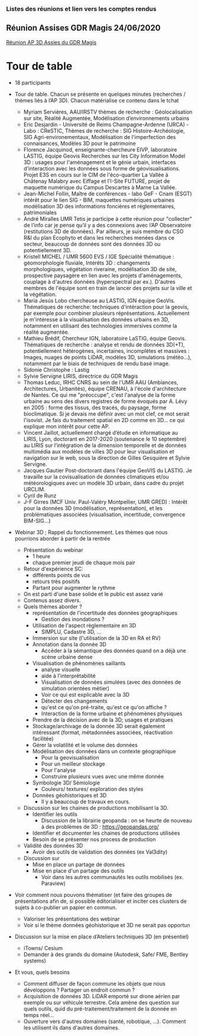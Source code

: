 ### Listes des réunions et lien vers les comptes rendus

## Réunion Assises GDR Magis 24/06/2020
[Réunion AP 3D Assies du GDR Magis](2020_06_24_AP3D)
# Tour de table
 * 18 participants
 *  Tour de table. Chacun se présente en quelques minutes  (recherches / thèmes liés à l’AP 3D). Chacun matérialise ce contenu dans le tchat
    * Myriam Servières, AAU/IRSTV thèmes de recherche : Géolocalisation sur site, Réalité Augmentée, Modélisation d’environnements urbains
    * Eric Desjardin - Université de Reims Champagne-Ardenne (URCA) - Labo : CReSTIC, Thèmes de recherche : SIG Histoire-Archéologie, SIG Agri-environementaux, Modélisation de l'imperfection des connaisances, Modèles 3D pour le patrimoine
    * Florence Jacquinod, enseignante-chercheure EIVP, laboratoire LASTIG, équipe Geovis Recherches sur les City Information Model 3D : usages pour l'aménagement et le génie urbain, interfaces d'interaction avec les données sous forme de géovisualisations. Projet E3S en cours sur le CIM de l'éco-quartier La Vallée à Châtenay Malabry avec Eiffage et l'I-Site FUTURE, projet de maquette numérique du Campus Descartes à Marne La Vallée.   
    * Jean-Michel Follin, Maître de conférences - labo GeF - Cnam (ESGT) intérêt pour le lien SIG - BIM, maquettes numériques urbaines modélisation 3D des informations foncières et réglementaires, patrimoniales
    * André Miralles UMR Tetis je participe à cette réunion pour "collecter" de l’info car je pense qu’il y a des connexions avec l’AP Observatoire (restitutions 3D de données). Par ailleurs, je suis membre du CSO R&I du plan Ecophyto et dans les recherches menées dans ce secteur, beaucoup de données sont des données 3D ou potentiellement 3D.
    * Kristell MICHEL / UMR 5600 EVS / IGE Spécialité thématique : géomorphologie fluviale, Intérêts 3D : changements morphologiques, végétation riveraine, modélisation 3D de site, prospective paysagère en lien avec les projets d'aménagements, couplage à d'autres données (hyperspectral par ex.). D'autres membres de l'équipe sont en train de lancer des projets sur la ville et la végétation. 
    * María Jesús Lobo chercheuse au LASTIG, IGN équipe GeoVis. Thématiques de recherche: techniques d'intéraction pour la geovis, par exemple pour combiner plusieurs réprésentations. Actuellement je m'intéresse à la visualisation des données urbains en 3D, notamment en utilisant des technologies immersives comme la réalité augmentée. 
    * Mathieu Brédif, Chercheur IGN, laboratoire LaSTIG, équipe Geovis. Thématiques de recherche : analyse et rendu de données 3D(+T), potentiellement hétérogènes, incertaines, incomplètes et massives : Images, nuages de points LiDAR, modèles 3D, simulations (météo...), notamment par le biais de techniques de rendu basé image.
    * Sidonie Christophe : Lastig
    * Sylvie Servigne LIRIS, directrice du GDR Magis
    * Thomas Leduc, IRHC CNRS au sein de l'UMR AAU (Ambiances, Architectures, Urbanités), équipe CRENAU, à l'école d'architecture de Nantes. Ce qui me "préoccupe", c'est l'analyse de la forme urbaine au sens des divers registres de forme évoqués par A. Lévy en 2005 : forme des tissus, des tracés, du paysage, forme bioclimatique. Si je devais me définir avec un mot clef, ce mot serait l'isovist. Je fais du traitement spatial en 2D comme en 3D... ce qui explique mon intérêt pour cette AP.
    * Vincent Jaillot, actuellement chargé d’étude en informatique au LIRIS, Lyon, doctorant en 2017-2020 (soutenance le 10 septembre) au LIRIS sur l’intégration de la dimension temporelle et de données multimédia aux modèles de villes 3D pour leur visualisation et navigation sur le web, sous la direction de Gilles Gesquière et Sylvie Servigne.
    * Jacques Gautier Post-doctorant dans l'équipe GeoVIS du LASTIG. Je travaille sur la covisualisation de données climatiques et/ou météorologiques avec un modèle 3D urbain, dans cadre du projet URCLIM.
    * Cyril de Runz
    * J-F Girres (MCF Univ. Paul-Valéry Montpellier, UMR GRED) : Intérêt pour la données 3D (modélisation, représentation), et les problématiques associées (visualisation, incertitude, convergence BIM-SIG...)

*  Webinar 3D ; Rappel du fonctionnement. Les thèmes que nous pourrions aborder à partir de la rentrée
   * Présentation du webinar
     * 1 heure
     *  chaque premier jeudi de chaque mois pair
   *  Retour d'expérience SC: 
      * différents points de vus
      * retours très positifs
      * Partant pour augmenter le rythme
   * On est parti d'une base solide et le public est assez varié
   * Contenus assez divers. 
   * Quels thèmes aborder ?
     * représentation de l'incertitude des données géographiques
       * Gestion des inondations ? 
     * Utilisation de l'aspect règlementaire en 3D
       * SIMPLU, Cadastre 3D, ...
     * Immersion sur site (l'utilisation de la 3D en RA et RV)
     * Annotation dans la donnée 3D
       * Accéder à la sémantique des données quand on a déjà une scène urbaine dense
     * Visualisation de phénomènes saillants
       * analyse visuelle
       * aide à l'interprétabilité
       * Visualisation de données simulées (avec des données de simulation orientées métier)
       * Voir ce qui est explicable avec la 3D
       * Détecter des changements
       * qu'est ce qu'on pré-traite, qu'est ce qu'on affiche ?
       * Interaction de la forme urbaine et phénomènes physiques
     * Prendre de la décision avec de la 3D; usages et pratiques
     * Stockage/archivage de la donnée 3D serait également intéressant (format, métadonnées associées, réactivation facilitée)
     * Gérer la volatilité et le volume des données
     * Modélisation des données dans un contexte géographique
       * Pour la geovisualisation
       * Pour un meilleur stockage
       * Pour l'analyse
       * Construire plusieurs vues avec une même donnée
     * Symbologie 3D/ Sémiologie   
       * Couleurs/ textures/ exploration des styles 
     * Données géohistoriques et 3D
        * Il y a beaucoup de travaux en cours. 
    *  Discussion sur les chaines de productions mobilisant la 3D. 
       * Identifier les outils
         * Discussion de la librairie geopanda : on se heurte de nouveau à des problèmes de 3D : https://geopandas.org/ 
       * Identifier et documenter les chaines de productions utilisées
       * Besoin de se présenter nos process de production
    * Validité des données 3D
      * Avoir des outils de validation des données (ex Val3dity)
   * Discussion sur  
     * Mise en place un partage de données
     * Mise en place d'un partage des outils
       * Voir dans les autres communautés les outils mobilisés (ex. Paraview) 
  * Voir comment nous pouvons thématiser (et faire des groupes de présentations afin de, si possible éditorialiser et inciter ces clusters de sujets à co-publier un papier en commun. 
     * Valoriser les présentations des webinar 
     * Voir si le thème données géohistorique et 3D ne serait pas opportun
 * Discussion sur la mise en place d’Ateliers techniques 3D (en présentiel)
    * iTowns/ Cesium
    * Demander à des grands du domaine (Autodesk, Safe/ FME, Bentley systems)
 * Et vous, quels besoins 
   * Comment diffuser de façon commune les objets que nous développons ? Partager un endroit commun ? 
   * Acquisition de données 3D. LiDAR emporté sur drone aérien par exemple ou sur véhicule terrestre. Cela amène des question sur quels outils, quid du pré-traitement/traitement de la donnée en temps réel... 
   * Ouverture vers d'autres domaines (santé, robotique, ...). Comment les utilisent ils dans d'autres domaines. 
   
 

